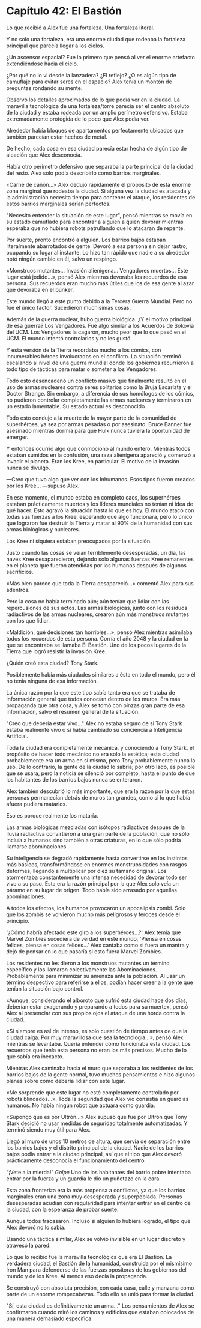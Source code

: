 
# Capítulo 42: El Bastión


Lo que recibió a Alex fue una fortaleza. Una fortaleza literal.

Y no solo una fortaleza, era una enorme ciudad que rodeaba la fortaleza principal que parecía llegar a los cielos.

¿Un ascensor espacial? Fue lo primero que pensó al ver el enorme artefacto extendiéndose hacia el cielo.

¿Por qué no lo vi desde la lanzadera? ¿El reflejo? ¿O es algún tipo de camuflaje para evitar seres en el espacio? Alex tenía un montón de preguntas rondando su mente.

Observó los detalles aproximados de lo que podía ver en la ciudad. La maravilla tecnológica de una fortaleza/torre parecía ser el centro absoluto de la ciudad y estaba rodeada por un amplio perímetro defensivo. Estaba extremadamente protegida de lo poco que Alex podía ver.

Alrededor había bloques de apartamentos perfectamente ubicados que también parecían estar hechos de metal.

De hecho, cada cosa en esa ciudad parecía estar hecha de algún tipo de aleación que Alex desconocía.

Había otro perímetro defensivo que separaba la parte principal de la ciudad del resto. Alex solo podía describirlo como barrios marginales.

«Carne de cañón…» Alex dedujo rápidamente el propósito de esta enorme zona marginal que rodeaba la ciudad. Si alguna vez la ciudad es atacada y la administración necesita tiempo para contener el ataque, los residentes de estos barrios marginales serían perfectos.

"Necesito entender la situación de este lugar", pensó mientras se movía en su estado camuflado para encontrar a alguien a quien devorar mientras esperaba que no hubiera robots patrullando que lo atacaran de repente.

Por suerte, pronto encontró a alguien. Los barrios bajos estaban literalmente abarrotados de gente. Devoró a esa persona sin dejar rastro, ocupando su lugar al instante. Lo hizo tan rápido que nadie a su alrededor notó ningún cambio en él, salvo un respingo.

«Monstruos mutantes... Invasión alienígena... Vengadores muertos... Este lugar está jodido...», pensó Alex mientras devoraba los recuerdos de esa persona. Sus recuerdos eran mucho más útiles que los de esa gente al azar que devoraba en el búnker.

Este mundo llegó a este punto debido a la Tercera Guerra Mundial. Pero no fue el único factor. Sucedieron muchísimas cosas.

Además de la guerra nuclear, hubo guerra biológica. ¿Y el motivo principal de esa guerra? Los Vengadores. Fue algo similar a los Acuerdos de Sokovia del UCM. Los Vengadores la cagaron, mucho peor que lo que pasó en el UCM. El mundo intentó controlarlos y no les gustó.

Y esta versión de la Tierra recordaba mucho a los cómics, con innumerables héroes involucrados en el conflicto. La situación terminó escalando al nivel de una guerra mundial donde los gobiernos recurrieron a todo tipo de tácticas para matar o someter a los Vengadores.

Todo esto desencadenó un conflicto masivo que finalmente resultó en el uso de armas nucleares contra seres solitarios como la Bruja Escarlata y el Doctor Strange. Sin embargo, a diferencia de sus homólogos de los cómics, no pudieron controlar completamente las armas nucleares y terminaron en un estado lamentable. Su estado actual es desconocido.

Todo esto condujo a la muerte de la mayor parte de la comunidad de superhéroes, ya sea por armas pesadas o por asesinato. Bruce Banner fue asesinado mientras dormía para que Hulk nunca tuviera la oportunidad de emerger.

Y entonces ocurrió algo que conmocionó al mundo entero. Mientras todos estaban sumidos en la confusión, una raza alienígena apareció y comenzó a invadir el planeta. Eran los Kree, en particular. El motivo de la invasión nunca se divulgó.

—Creo que tuvo algo que ver con los Inhumanos. Esos tipos fueron creados por los Kree… —supuso Alex.

En ese momento, el mundo estaba en completo caos, los superhéroes estaban prácticamente muertos y los líderes mundiales no tenían ni idea de qué hacer. Esto agravó la situación hasta lo que es hoy. El mundo atacó con todas sus fuerzas a los Kree, esperando que algo funcionara, pero lo único que lograron fue destruir la Tierra y matar al 90% de la humanidad con sus armas biológicas y nucleares.

Los Kree ni siquiera estaban preocupados por la situación.

Justo cuando las cosas se veían terriblemente desesperadas, un día, las naves Kree desaparecieron, dejando solo algunas fuerzas Kree remanentes en el planeta que fueron atendidas por los humanos después de algunos sacrificios.

«Más bien parece que toda la Tierra desapareció…» comentó Alex para sus adentros.

Pero la cosa no había terminado aún; aún tenían que lidiar con las repercusiones de sus actos. Las armas biológicas, junto con los residuos radiactivos de las armas nucleares, crearon aún más monstruos mutantes con los que lidiar.

«Maldición, qué decisiones tan horribles…», pensó Alex mientras asimilaba todos los recuerdos de esta persona. Corría el año 2048 y la ciudad en la que se encontraba se llamaba El Bastión. Uno de los pocos lugares de la Tierra que logró resistir la invasión Kree.

¿Quién creó esta ciudad? Tony Stark.

Posiblemente había más ciudades similares a ésta en todo el mundo, pero él no tenía ninguna de esa información.

La única razón por la que este tipo sabía tanto era que se trataba de información general que todos conocían dentro de los muros. Era más propaganda que otra cosa, y Alex se tomó con pinzas gran parte de esa información, salvo el resumen general de la situación.

"Creo que debería estar vivo..." Alex no estaba seguro de si Tony Stark estaba realmente vivo o si había cambiado su conciencia a Inteligencia Artificial.

Toda la ciudad era completamente mecánica, y conociendo a Tony Stark, el propósito de hacer todo mecánico no era solo la estética; esta ciudad probablemente era un arma en sí misma, pero Tony probablemente nunca la usó. De lo contrario, la gente de la ciudad lo sabría; por otro lado, es posible que se usara, pero la noticia se silenció por completo, hasta el punto de que los habitantes de los barrios bajos nunca se enteraron.

Alex también descubrió lo más importante, que era la razón por la que estas personas permanecían detrás de muros tan grandes, como si lo que había afuera pudiera matarlos.

Eso es porque realmente los mataría.

Las armas biológicas mezcladas con isótopos radiactivos después de la lluvia radiactiva convirtieron a una gran parte de la población, que no sólo incluía a humanos sino también a otras criaturas, en lo que sólo podría llamarse abominaciones.

Su inteligencia se degradó rápidamente hasta convertirse en los instintos más básicos, transformándose en enormes monstruosidades con rasgos deformes, llegando a multiplicar por diez su tamaño original. Los atormentaba constantemente una intensa necesidad de devorar todo ser vivo a su paso. Esta era la razón principal por la que Alex solo veía un páramo en su lugar de origen. Todo había sido arrasado por aquellas abominaciones.

A todos los efectos, los humanos provocaron un apocalipsis zombi. Solo que los zombis se volvieron mucho más peligrosos y feroces desde el principio. 

'¿Cómo habría afectado este giro a los superhéroes…?' Alex temía que Marvel Zombies sucediera de verdad en este mundo, 'Piensa en cosas felices, piensa en cosas felices…' Alex cantaba como si fuera un mantra y dejó de pensar en lo que pasaría si esto fuera Marvel Zombies.

Los residentes no les dieron a los monstruos mutantes un término específico y los llamaron colectivamente las Abominaciones. Probablemente para minimizar su amenaza ante la población. Al usar un término despectivo para referirse a ellos, podían hacer creer a la gente que tenían la situación bajo control.

«Aunque, considerando el alboroto que sufrió esta ciudad hace dos días, deberían estar exagerando y preparando a todos para su muerte», pensó Alex al presenciar con sus propios ojos el ataque de una horda contra la ciudad.

«Si siempre es así de intenso, es solo cuestión de tiempo antes de que la ciudad caiga. Por muy maravillosa que sea la tecnología…», pensó Alex mientras se levantaba. Quería entender cómo funcionaba esta ciudad. Los recuerdos que tenía esta persona no eran los más precisos. Mucho de lo que sabía era inexacto.

Mientras Alex caminaba hacia el muro que separaba a los residentes de los barrios bajos de la gente normal, tuvo muchos pensamientos e hizo algunos planes sobre cómo debería lidiar con este lugar.

«Me sorprende que este lugar no esté completamente controlado por robots blindados...». Toda la seguridad que Alex vio consistía en guardias humanos. No había ningún robot que actuara como guardia.

«Supongo que es por Ultrón…» Alex supuso que fue por Ultrón que Tony Stark decidió no usar medidas de seguridad totalmente automatizadas. Y terminó siendo muy útil para Alex.

Llegó al muro de unos 10 metros de altura, que servía de separación entre los barrios bajos y el distrito principal de la ciudad. Nadie de los barrios bajos podía entrar a la ciudad principal, así que el tipo que Alex devoró prácticamente desconocía el funcionamiento del centro.

“¡Vete a la mierda!” *Golpe* Uno de los habitantes del barrio pobre intentaba entrar por la fuerza y ​​un guardia le dio un puñetazo en la cara.

Esta zona fronteriza era la más propensa a conflictos, ya que los barrios marginales eran una zona muy desesperada y superpoblada. Personas desesperadas acudían con regularidad para intentar entrar en el centro de la ciudad, con la esperanza de probar suerte.

Aunque todos fracasaron. Incluso si alguien lo hubiera logrado, el tipo que Alex devoró no lo sabía.

Usando una táctica similar, Alex se volvió invisible en un lugar discreto y atravesó la pared.

Lo que lo recibió fue la maravilla tecnológica que era El Bastión. La verdadera ciudad, el Bastión de la humanidad, construida por el mismísimo Iron Man para defenderse de las fuerzas opositoras de los gobiernos del mundo y de los Kree. Al menos eso decía la propaganda.

Se construyó con absoluta precisión, con cada casa, calle y manzana como parte de un enorme rompecabezas. Todo ello se unió para formar la ciudad.

"Sí, esta ciudad es definitivamente un arma..." Los pensamientos de Alex se confirmaron cuando miró los caminos y edificios que estaban colocados de una manera demasiado específica.
